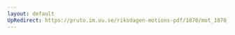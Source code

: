 ```yaml
---
layout: default
UpRedirect: https://pruto.im.uu.se/riksdagen-motions-pdf/1870/mot_1870__ak__247.pdf
---
```

